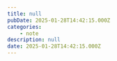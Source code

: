 ```yaml
---
title: null
pubDate: 2025-01-28T14:42:15.000Z
categories:
    - note
description: null
date: 2025-01-28T14:42:15.000Z
---
```

